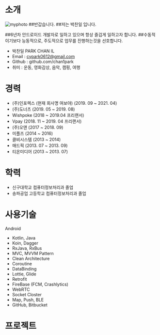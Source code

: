 # 소개
![myphoto](https://user-images.githubusercontent.com/8411991/144572575-8e150301-30df-4eca-b8b7-bc38840035b9.PNG)
##반갑습니다.
##저는 박찬일 입니다.

##6년차 안드로이드 개발자로 일하고 있으며 항상 즐겁게 일하고자 합니다.
##수동적이기보다 능동적으로, 주도적으로 업무를 진행하는것을 선호합니다.

- 박찬일 PARK CHAN IL
- Email : cypark0612@gmail.com
- Github : github.com/chan1park
- 취미 : 운동, 영화감상, 음악, 캠핑, 여행



# 경력
- (주)인포렉스 (현재 회사명 여보야) (2019. 09 ~ 2021. 04)
- (주)도너츠 (2019. 05 ~ 2019. 08)
- Wishpoke (2018 ~ 2019.04 프리랜서)
- Vpay (2018. 11 ~ 2019. 04 프리랜서)
- (주)오앤 (2017 ~ 2018. 09)
- 미플즈 (2014 ~ 2016)
- 클비시스템 (2013 ~ 2014)
- 매드픽 (2013. 07 ~ 2013. 09)
- 티온미디어 (2013 ~ 2013. 07)

# 학력
- 신구대학교 컴퓨터정보처리과 졸업
- 송파공업 고등학교 컴퓨터정보처리과 졸업

# 사용기술
Android
- Kotlin, Java
- Koin, Dagger
- RxJava, RxBus
- MVC, MVVM Pattern
- Clean Architecture
- Coroutine
- DataBinding
- Lottie, Glide
- Retrofit
- FireBase (FCM, Crashlytics)
- WebRTC
- Socket Closter
- Map, Push, BLE
- GitHub, Bitbucket

# 프로젝트
